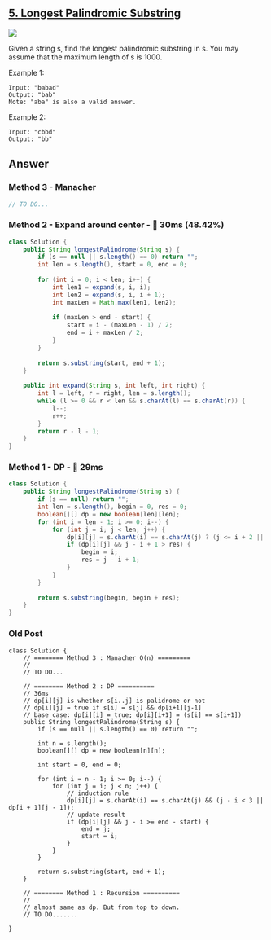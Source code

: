 ## [5. Longest Palindromic Substring](https://leetcode.com/problems/longest-palindromic-substring/)

![](https://github.com/weltond/DataStructure/blob/master/medium.PNG)

Given a string s, find the longest palindromic substring in s. You may assume that the maximum length of s is 1000.

Example 1:

```
Input: "babad"
Output: "bab"
Note: "aba" is also a valid answer.
```

Example 2:

```
Input: "cbbd"
Output: "bb"
```

## Answer
### Method 3 - Manacher

```java
// TO DO...
```

### Method 2 - Expand around center - :rabbit: 30ms (48.42%)

```java
class Solution {
    public String longestPalindrome(String s) {
        if (s == null || s.length() == 0) return "";
        int len = s.length(), start = 0, end = 0;
        
        for (int i = 0; i < len; i++) {
            int len1 = expand(s, i, i);
            int len2 = expand(s, i, i + 1);
            int maxLen = Math.max(len1, len2);
            
            if (maxLen > end - start) {
                start = i - (maxLen - 1) / 2;
                end = i + maxLen / 2;
            }
        }
        
        return s.substring(start, end + 1);
    }
    
    public int expand(String s, int left, int right) {
        int l = left, r = right, len = s.length();
        while (l >= 0 && r < len && s.charAt(l) == s.charAt(r)) {
            l--;
            r++;
        }
        return r - l - 1;
    }
}
```

### Method 1 - DP - :rabbit: 29ms

```java
class Solution {
    public String longestPalindrome(String s) {
        if (s == null) return "";
        int len = s.length(), begin = 0, res = 0;
        boolean[][] dp = new boolean[len][len];
        for (int i = len - 1; i >= 0; i--) {
            for (int j = i; j < len; j++) {
                dp[i][j] = s.charAt(i) == s.charAt(j) ? (j <= i + 2 || dp[i + 1][j - 1]) : false;
                if (dp[i][j] && j - i + 1 > res) {
                    begin = i;
                    res = j - i + 1;
                }
            }
        }
        
        return s.substring(begin, begin + res);
    }
}
```

### Old Post

```
class Solution {
    // ======== Method 3 : Manacher O(n) =========
    //
    // TO DO...
    
    // ======== Method 2 : DP ==========
    // 36ms
    // dp[i][j] is whether s[i..j] is palidrome or not
    // dp[i][j] = true if s[i] = s[j] && dp[i+1][j-1]
    // base case: dp[i][i] = true; dp[i][i+1] = (s[i] == s[i+1])
    public String longestPalindrome(String s) {
        if (s == null || s.length() == 0) return "";
        
        int n = s.length();
        boolean[][] dp = new boolean[n][n];
        
        int start = 0, end = 0;
        
        for (int i = n - 1; i >= 0; i--) {
            for (int j = i; j < n; j++) {
                // induction rule
                dp[i][j] = s.charAt(i) == s.charAt(j) && (j - i < 3 || dp[i + 1][j - 1]);
                // update result
                if (dp[i][j] && j - i >= end - start) {
                    end = j;
                    start = i;
                }
            }
        }
        
        return s.substring(start, end + 1);
    }
    
    // ======== Method 1 : Recursion ==========
    // 
    // almost same as dp. But from top to down.
    // TO DO.......

}
```
